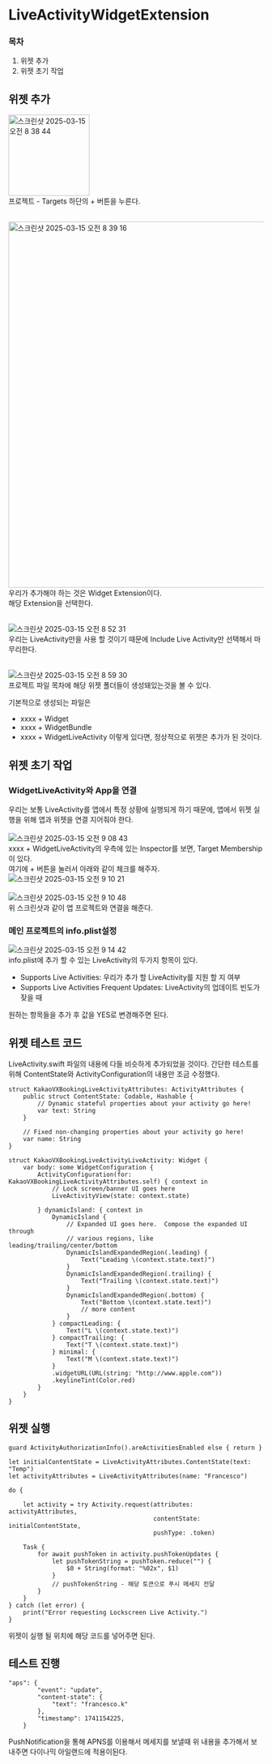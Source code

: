 # LiveActivityWidgetExtension
### 목차
1. 위젯 추가
2. 위젯 초기 작업


## 위젯 추가
<img width="160" alt="스크린샷 2025-03-15 오전 8 38 44" src="https://github.com/user-attachments/assets/31660501-8c12-422f-9afc-ebe94a489214" /><br/>
프로젝트 - Targets 하단의 + 버튼을 누른다.<br/><br/>

<img width="722" alt="스크린샷 2025-03-15 오전 8 39 16" src="https://github.com/user-attachments/assets/9e3a312e-912c-479f-8807-4a5d2e7b3ac8" /><br/>
우리가 추가해야 하는 것은 Widget Extension이다.  
해당 Extension을 선택한다.<br/><br/>

![스크린샷 2025-03-15 오전 8 52 31](https://github.com/user-attachments/assets/41fb89bc-ea08-4a05-a67a-675afdf2fd34)<br/>
우리는 LiveActivity만을 사용 할 것이기 때문에 Include Live Activity만 선택해서 마무리한다.<br/><br/>

![스크린샷 2025-03-15 오전 8 59 30](https://github.com/user-attachments/assets/cc7b6a31-87f3-4fe0-9b50-836b585f40a8)<br/>
프로젝트 파일 목차에 해당 위젯 폴더들이 생성돼있는것을 볼 수 있다.<br/>

기본적으로 생성되는 파일은
- xxxx + Widget
- xxxx + WidgetBundle
- xxxx + WidgetLiveActivity
이렇게 있다면, 정상적으로 위젯은 추가가 된 것이다.

## 위젯 초기 작업
### WidgetLiveActivity와 App을 연결
우리는 보통 LiveActivity를 앱에서 특정 상황에 실행되게 하기 때문에, 앱에서 위젯 실행을 위해 앱과 위젯을 연결 지어줘야 한다.<br/><br/>
![스크린샷 2025-03-15 오전 9 08 43](https://github.com/user-attachments/assets/9e4bb61d-1918-4e45-98d5-7716e2aed102)<br/>
xxxx + WidgetLiveActivity의 우측에 있는 Inspector를 보면, Target Membership이 있다.<br/>
여기에 + 버튼을 눌러서 아래와 같이 체크를 해주자.<br/>
![스크린샷 2025-03-15 오전 9 10 21](https://github.com/user-attachments/assets/335aa65b-8cab-402a-9f1f-8af768248a55)<br/><br/>
![스크린샷 2025-03-15 오전 9 10 48](https://github.com/user-attachments/assets/16ec4efa-e5e1-4f44-8801-493e5d0a4ac9)<br/>
위 스크린샷과 같이 앱 프로젝트와 연결을 해준다.<br/>

### 메인 프로젝트의 info.plist설정
![스크린샷 2025-03-15 오전 9 14 42](https://github.com/user-attachments/assets/1c607b59-ca09-44eb-b6cf-3ebb0319bddd)<br/>
info.plist에 추가 할 수 있는 LiveActivity의 두가지 항목이 있다.<br/>
- Supports Live Activities: 우리가 추가 할 LiveActivity를 지원 할 지 여부
- Supports Live Activities Frequent Updates: LiveActivity의 업데이트 빈도가 잦을 때

원하는 항목들을 추가 후 값을 YES로 변경해주면 된다.

## 위젯 테스트 코드
LiveActivity.swift 파일의 내용에 다들 비슷하게 추가되었을 것이다.
간단한 테스트를 위해 ContentState와 ActivityConfiguration의 내용만 조금 수정했다.
```
struct KakaoVXBookingLiveActivityAttributes: ActivityAttributes {
    public struct ContentState: Codable, Hashable {
        // Dynamic stateful properties about your activity go here!
        var text: String
    }

    // Fixed non-changing properties about your activity go here!
    var name: String
}

struct KakaoVXBookingLiveActivityLiveActivity: Widget {
    var body: some WidgetConfiguration {
        ActivityConfiguration(for: KakaoVXBookingLiveActivityAttributes.self) { context in
            // Lock screen/banner UI goes here
            LiveActivityView(state: context.state)

        } dynamicIsland: { context in
            DynamicIsland {
                // Expanded UI goes here.  Compose the expanded UI through
                // various regions, like leading/trailing/center/bottom
                DynamicIslandExpandedRegion(.leading) {
                    Text("Leading \(context.state.text)")
                }
                DynamicIslandExpandedRegion(.trailing) {
                    Text("Trailing \(context.state.text)")
                }
                DynamicIslandExpandedRegion(.bottom) {
                    Text("Bottom \(context.state.text)")
                    // more content
                }
            } compactLeading: {
                Text("L \(context.state.text)")
            } compactTrailing: {
                Text("T \(context.state.text)")
            } minimal: {
                Text("M \(context.state.text)")
            }
            .widgetURL(URL(string: "http://www.apple.com"))
            .keylineTint(Color.red)
        }
    }
}
```

## 위젯 실행
```
guard ActivityAuthorizationInfo().areActivitiesEnabled else { return }

let initialContentState = LiveActivityAttributes.ContentState(text: "Temp")
let activityAttributes = LiveActivityAttributes(name: "Francesco")

do {
    
    let activity = try Activity.request(attributes: activityAttributes,
                                        contentState: initialContentState,
                                        pushType: .token)
    
    Task {
        for await pushToken in activity.pushTokenUpdates {
            let pushTokenString = pushToken.reduce("") {
                $0 + String(format: "%02x", $1)
            }
            // pushTokenString - 해당 토큰으로 푸시 메세지 전달
        }
    }
} catch (let error) {
    print("Error requesting Lockscreen Live Activity.")
}
```
위젯이 실행 될 위치에 해당 코드를 넣어주면 된다.

## 테스트 진행
```
"aps": {
        "event": "update",
        "content-state": {
            "text": "francesco.k"
        },
        "timestamp": 1741154225,
    }
```
PushNotification을 통해 APNS를 이용해서 메세지를 보낼때 위 내용을 추가해서 보내주면 다이나믹 아일랜드에 적용이된다.
